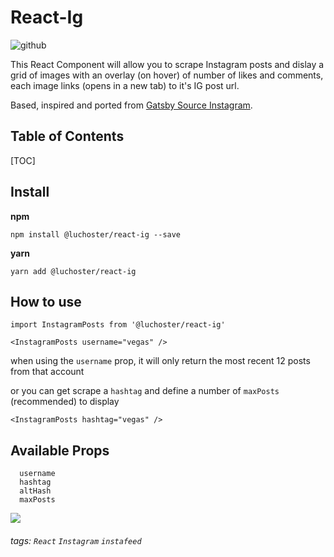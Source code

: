 React-Ig
===
![github](https://img.shields.io/github/package-json/v/luchoster/react-ig?style=for-the-badge)


This React Component will allow you to scrape Instagram posts and dislay a grid of images with an overlay (on hover) of number of likes and comments, each image links (opens in a new tab) to it's IG post url.

Based, inspired and ported from [Gatsby Source Instagram](https://github.com/oorestisime/gatsby-source-instagram).

## Table of Contents

[TOC]

Install
---

**npm**

`npm install @luchoster/react-ig --save`

**yarn**

`yarn add @luchoster/react-ig`

How to use
---
`import InstagramPosts from '@luchoster/react-ig'`

`<InstagramPosts username="vegas" />`

when using the `username` prop, it will only return the most recent 12 posts from that account

or you can get scrape a `hashtag` and define a number of `maxPosts` (recommended) to display

`<InstagramPosts hashtag="vegas" />`


Available Props
---

```
  username
  hashtag
  altHash
  maxPosts
```

![](https://i.imgur.com/UJbkyd0.png)



###### tags: `React` `Instagram` `instafeed`

